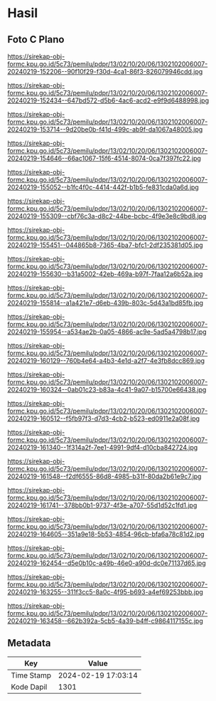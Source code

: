 # Hasil

## Foto C Plano

https://sirekap-obj-formc.kpu.go.id/5c73/pemilu/pdpr/13/02/10/20/06/1302102006007-20240219-152206--90f10f29-f30d-4ca1-86f3-826079946cdd.jpg

https://sirekap-obj-formc.kpu.go.id/5c73/pemilu/pdpr/13/02/10/20/06/1302102006007-20240219-152434--647bd572-d5b6-4ac6-acd2-e9f9d6488998.jpg

https://sirekap-obj-formc.kpu.go.id/5c73/pemilu/pdpr/13/02/10/20/06/1302102006007-20240219-153714--9d20be0b-f41d-499c-ab9f-da1067a48005.jpg

https://sirekap-obj-formc.kpu.go.id/5c73/pemilu/pdpr/13/02/10/20/06/1302102006007-20240219-154646--66ac1067-15f6-4514-8074-0ca7f397fc22.jpg

https://sirekap-obj-formc.kpu.go.id/5c73/pemilu/pdpr/13/02/10/20/06/1302102006007-20240219-155052--b1fc4f0c-4414-442f-b1b5-fe831cda0a6d.jpg

https://sirekap-obj-formc.kpu.go.id/5c73/pemilu/pdpr/13/02/10/20/06/1302102006007-20240219-155309--cbf76c3a-d8c2-44be-bcbc-4f9e3e8c9bd8.jpg

https://sirekap-obj-formc.kpu.go.id/5c73/pemilu/pdpr/13/02/10/20/06/1302102006007-20240219-155451--044865b8-7365-4ba7-bfc1-2df235381d05.jpg

https://sirekap-obj-formc.kpu.go.id/5c73/pemilu/pdpr/13/02/10/20/06/1302102006007-20240219-155630--b31a5002-42eb-469a-b97f-7faa12a6b52a.jpg

https://sirekap-obj-formc.kpu.go.id/5c73/pemilu/pdpr/13/02/10/20/06/1302102006007-20240219-155814--a1a421e7-d6eb-439b-803c-5d43a1bd85fb.jpg

https://sirekap-obj-formc.kpu.go.id/5c73/pemilu/pdpr/13/02/10/20/06/1302102006007-20240219-155954--a534ae2b-0a05-4866-ac9e-5ad5a4798b17.jpg

https://sirekap-obj-formc.kpu.go.id/5c73/pemilu/pdpr/13/02/10/20/06/1302102006007-20240219-160129--760b4e64-a4b3-4e1d-a2f7-4e3fb8dcc869.jpg

https://sirekap-obj-formc.kpu.go.id/5c73/pemilu/pdpr/13/02/10/20/06/1302102006007-20240219-160324--0ab01c23-b83a-4c41-9a07-b15700e66438.jpg

https://sirekap-obj-formc.kpu.go.id/5c73/pemilu/pdpr/13/02/10/20/06/1302102006007-20240219-160512--f5fb97f3-d7d3-4cb2-b523-ed0911e2a08f.jpg

https://sirekap-obj-formc.kpu.go.id/5c73/pemilu/pdpr/13/02/10/20/06/1302102006007-20240219-161340--1f314a2f-7ee1-4991-9df4-d10cba842724.jpg

https://sirekap-obj-formc.kpu.go.id/5c73/pemilu/pdpr/13/02/10/20/06/1302102006007-20240219-161548--f2df6555-86d8-4985-b31f-80da2b61e9c7.jpg

https://sirekap-obj-formc.kpu.go.id/5c73/pemilu/pdpr/13/02/10/20/06/1302102006007-20240219-161741--378bb0b1-9737-4f3e-a707-55d1d52c1fd1.jpg

https://sirekap-obj-formc.kpu.go.id/5c73/pemilu/pdpr/13/02/10/20/06/1302102006007-20240219-164605--351a9e18-5b53-4854-96cb-bfa6a78c81d2.jpg

https://sirekap-obj-formc.kpu.go.id/5c73/pemilu/pdpr/13/02/10/20/06/1302102006007-20240219-162454--d5e0b10c-a49b-46e0-a90d-dc0e71137d65.jpg

https://sirekap-obj-formc.kpu.go.id/5c73/pemilu/pdpr/13/02/10/20/06/1302102006007-20240219-163255--311f3cc5-8a0c-4f95-b693-a4ef69253bbb.jpg

https://sirekap-obj-formc.kpu.go.id/5c73/pemilu/pdpr/13/02/10/20/06/1302102006007-20240219-163458--662b392a-5cb5-4a39-b4ff-c9864117155c.jpg


## Metadata

| Key        | Value               |
| ---------- | ------------------- |
| Time Stamp | 2024-02-19 17:03:14 |
| Kode Dapil | 1301                |



